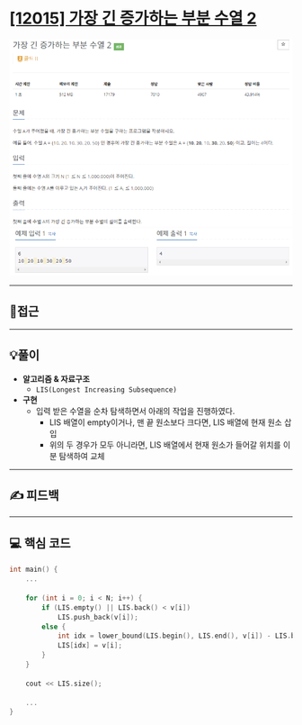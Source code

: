 # [[12015] 가장 긴 증가하는 부분 수열 2](https://www.acmicpc.net/problem/12015)

![](imgs/1.PNG)
![](imgs/2.PNG)
___
## 🤔접근
___
## 💡풀이
- <B>알고리즘 & 자료구조</B>
	- `LIS(Longest Increasing Subsequence)`
- <b>구현</b>
	- 입력 받은 수열을 순차 탐색하면서 아래의 작업을 진행하였다.
		- LIS 배열이 empty이거나, 맨 끝 원소보다 크다면, LIS 배열에 현재 원소 삽입
		- 위의 두 경우가 모두 아니라면, LIS 배열에서 현재 원소가 들어갈 위치를 이분 탐색하여 교체
___
## ✍ 피드백
___
## 💻 핵심 코드
```c++
int main() {
	...

	for (int i = 0; i < N; i++) {
		if (LIS.empty() || LIS.back() < v[i])
			LIS.push_back(v[i]);
		else {
			int idx = lower_bound(LIS.begin(), LIS.end(), v[i]) - LIS.begin();
			LIS[idx] = v[i];
		}
	}

	cout << LIS.size();

	...
}
```